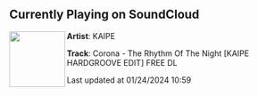 ## Currently Playing on SoundCloud

[<img align="left" width="100" src="https://i1.sndcdn.com/artworks-4Y8ZEgsc6T0Ac5Wd-2Sz5pw-t500x500.jpg">](https://soundcloud.com/kaipe-music/corona-the-rhythm-of-the-night-kaipe-hardgroove-edit?in=saxurn/sets/tmp/)

**Artist**: KAIPE 

**Track**: Corona - The Rhythm Of The Night [KAIPE HARDGROOVE EDIT] FREE DL

Last updated at 01/24/2024 10:59
